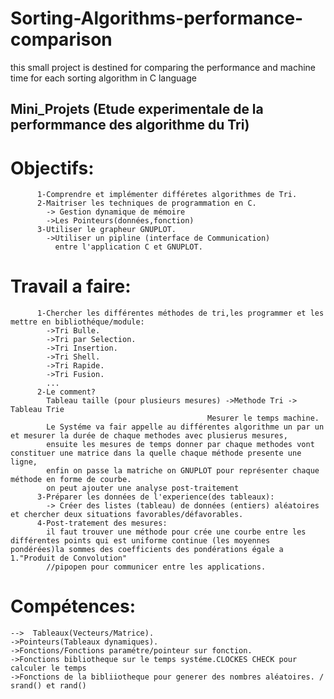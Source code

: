 # Sorting-Algorithms-performance-comparison
this small project is destined for comparing the performance and machine time for each sorting algorithm in C language


 ## Mini_Projets (Etude experimentale de la performmance des algorithme du Tri)
# Objectifs:
          1-Comprendre et implémenter différetes algorithmes de Tri.
          2-Maitriser les techniques de programmation en C.
            -> Gestion dynamique de mémoire
            ->Les Pointeurs(données,fonction)
          3-Utiliser le grapheur GNUPLOT.
            ->Utiliser un pipline (interface de Communication)
              entre l'application C et GNUPLOT.
# Travail a faire:
          1-Chercher les différentes méthodes de tri,les programmer et les mettre en bibliothéque/module:
            ->Tri Bulle.
            ->Tri par Selection.
            ->Tri Insertion.
            ->Tri Shell.
            ->Tri Rapide.
            ->Tri Fusion.
            ...
          2-Le comment?
            Tableau taille (pour plusieurs mesures) ->Methode Tri -> Tableau Trie
                                                Mesurer le temps machine.
            Le Systéme va fair appelle au différentes algorithme un par un et mesurer la durée de chaque methodes avec plusierus mesures,
            ensuite les mesures de temps donner par chaque methodes vont constituer une matrice dans la quelle chaque méthode presente une ligne,
            enfin on passe la matriche on GNUPLOT pour représenter chaque méthode en forme de courbe.
            on peut ajouter une analyse post-traitement
          3-Préparer les données de l'experience(des tableaux):
            -> Créer des listes (tableau) de données (entiers) aléatoires et chercher deux situations favorables/défavorables.
          4-Post-tratement des mesures:
            il faut trouver une méthode pour crée une courbe entre les différentes points qui est uniforme continue (les moyennes pondérées)la sommes des coefficients des pondérations égale a 1."Produit de Convolution"
            //pipopen pour communicer entre les applications. 

# Compétences:
    -->  Tableaux(Vecteurs/Matrice).
    ->Pointeurs(Tableaux dynamiques).
    ->Fonctions/Fonctions paramétre/pointeur sur fonction.
    ->Fonctions bibliotheque sur le temps systéme.CLOCKES CHECK pour calculer le temps
    ->Fonctions de la bibliiotheque pour generer des nombres aléatoires. / srand() et rand()
